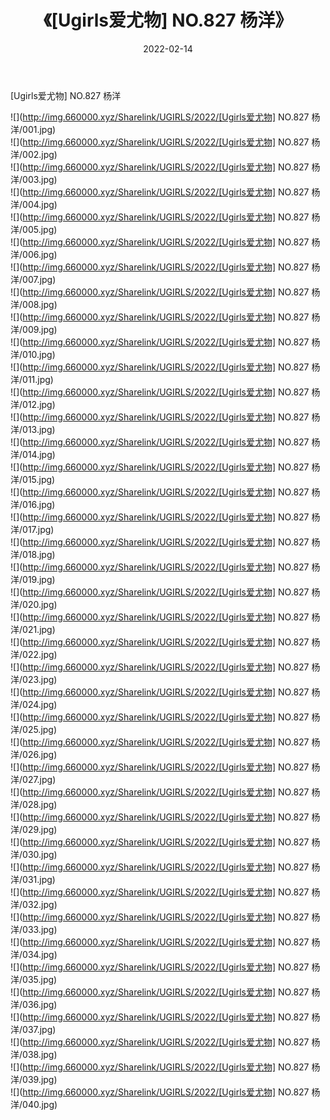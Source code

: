 ﻿---
layout: post
title:  《[Ugirls爱尤物] NO.827 杨洋》
date:   2022-02-14
img: http://img.660000.xyz/Sharelink/UGIRLS/2022/[Ugirls爱尤物] NO.827 杨洋/000.jpg
categories: [美女, 清纯, 唯美]
---

[Ugirls爱尤物] NO.827 杨洋

 ![](http://img.660000.xyz/Sharelink/UGIRLS/2022/[Ugirls爱尤物] NO.827 杨洋/001.jpg) <br>![](http://img.660000.xyz/Sharelink/UGIRLS/2022/[Ugirls爱尤物] NO.827 杨洋/002.jpg) <br>![](http://img.660000.xyz/Sharelink/UGIRLS/2022/[Ugirls爱尤物] NO.827 杨洋/003.jpg) <br>![](http://img.660000.xyz/Sharelink/UGIRLS/2022/[Ugirls爱尤物] NO.827 杨洋/004.jpg) <br>![](http://img.660000.xyz/Sharelink/UGIRLS/2022/[Ugirls爱尤物] NO.827 杨洋/005.jpg) <br>![](http://img.660000.xyz/Sharelink/UGIRLS/2022/[Ugirls爱尤物] NO.827 杨洋/006.jpg) <br>![](http://img.660000.xyz/Sharelink/UGIRLS/2022/[Ugirls爱尤物] NO.827 杨洋/007.jpg) <br>![](http://img.660000.xyz/Sharelink/UGIRLS/2022/[Ugirls爱尤物] NO.827 杨洋/008.jpg) <br>![](http://img.660000.xyz/Sharelink/UGIRLS/2022/[Ugirls爱尤物] NO.827 杨洋/009.jpg) <br>![](http://img.660000.xyz/Sharelink/UGIRLS/2022/[Ugirls爱尤物] NO.827 杨洋/010.jpg) <br>![](http://img.660000.xyz/Sharelink/UGIRLS/2022/[Ugirls爱尤物] NO.827 杨洋/011.jpg) <br>![](http://img.660000.xyz/Sharelink/UGIRLS/2022/[Ugirls爱尤物] NO.827 杨洋/012.jpg) <br>![](http://img.660000.xyz/Sharelink/UGIRLS/2022/[Ugirls爱尤物] NO.827 杨洋/013.jpg) <br>![](http://img.660000.xyz/Sharelink/UGIRLS/2022/[Ugirls爱尤物] NO.827 杨洋/014.jpg) <br>![](http://img.660000.xyz/Sharelink/UGIRLS/2022/[Ugirls爱尤物] NO.827 杨洋/015.jpg) <br>![](http://img.660000.xyz/Sharelink/UGIRLS/2022/[Ugirls爱尤物] NO.827 杨洋/016.jpg) <br>![](http://img.660000.xyz/Sharelink/UGIRLS/2022/[Ugirls爱尤物] NO.827 杨洋/017.jpg) <br>![](http://img.660000.xyz/Sharelink/UGIRLS/2022/[Ugirls爱尤物] NO.827 杨洋/018.jpg) <br>![](http://img.660000.xyz/Sharelink/UGIRLS/2022/[Ugirls爱尤物] NO.827 杨洋/019.jpg) <br>![](http://img.660000.xyz/Sharelink/UGIRLS/2022/[Ugirls爱尤物] NO.827 杨洋/020.jpg) <br>![](http://img.660000.xyz/Sharelink/UGIRLS/2022/[Ugirls爱尤物] NO.827 杨洋/021.jpg) <br>![](http://img.660000.xyz/Sharelink/UGIRLS/2022/[Ugirls爱尤物] NO.827 杨洋/022.jpg) <br>![](http://img.660000.xyz/Sharelink/UGIRLS/2022/[Ugirls爱尤物] NO.827 杨洋/023.jpg) <br>![](http://img.660000.xyz/Sharelink/UGIRLS/2022/[Ugirls爱尤物] NO.827 杨洋/024.jpg) <br>![](http://img.660000.xyz/Sharelink/UGIRLS/2022/[Ugirls爱尤物] NO.827 杨洋/025.jpg) <br>![](http://img.660000.xyz/Sharelink/UGIRLS/2022/[Ugirls爱尤物] NO.827 杨洋/026.jpg) <br>![](http://img.660000.xyz/Sharelink/UGIRLS/2022/[Ugirls爱尤物] NO.827 杨洋/027.jpg) <br>![](http://img.660000.xyz/Sharelink/UGIRLS/2022/[Ugirls爱尤物] NO.827 杨洋/028.jpg) <br>![](http://img.660000.xyz/Sharelink/UGIRLS/2022/[Ugirls爱尤物] NO.827 杨洋/029.jpg) <br>![](http://img.660000.xyz/Sharelink/UGIRLS/2022/[Ugirls爱尤物] NO.827 杨洋/030.jpg) <br>![](http://img.660000.xyz/Sharelink/UGIRLS/2022/[Ugirls爱尤物] NO.827 杨洋/031.jpg) <br>![](http://img.660000.xyz/Sharelink/UGIRLS/2022/[Ugirls爱尤物] NO.827 杨洋/032.jpg) <br>![](http://img.660000.xyz/Sharelink/UGIRLS/2022/[Ugirls爱尤物] NO.827 杨洋/033.jpg) <br>![](http://img.660000.xyz/Sharelink/UGIRLS/2022/[Ugirls爱尤物] NO.827 杨洋/034.jpg) <br>![](http://img.660000.xyz/Sharelink/UGIRLS/2022/[Ugirls爱尤物] NO.827 杨洋/035.jpg) <br>![](http://img.660000.xyz/Sharelink/UGIRLS/2022/[Ugirls爱尤物] NO.827 杨洋/036.jpg) <br>![](http://img.660000.xyz/Sharelink/UGIRLS/2022/[Ugirls爱尤物] NO.827 杨洋/037.jpg) <br>![](http://img.660000.xyz/Sharelink/UGIRLS/2022/[Ugirls爱尤物] NO.827 杨洋/038.jpg) <br>![](http://img.660000.xyz/Sharelink/UGIRLS/2022/[Ugirls爱尤物] NO.827 杨洋/039.jpg) <br>![](http://img.660000.xyz/Sharelink/UGIRLS/2022/[Ugirls爱尤物] NO.827 杨洋/040.jpg) <br>